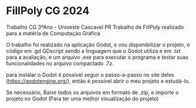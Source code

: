# FillPoly CG 2024
Trabalho CG 3ºAno - Unioeste Cascavel PR
Trabalho de FillPoly realizado para a matéria de Computação Gráfica

O trabalho foi realizado na aplicação Godot, e vou disponibilizar o projeto, o código em .gd GDscript sendo a linguagem que o Godot utiliza e em .txt para a avaliação, e um arquivo .exe para executar o programa e testar suas funcionalidades no arquivo compactado .7z.

para instalar o Godot é possivel seguir o passo-a-passo no site deles (https://godotengine.org/), então é possível abrir o meu projeto e estudá-lo.

Se necessário, Baixe todos os arquivos em formato de .zip, e importe o projeto no Godot (Para ter uma melhor visualização do projeto)
